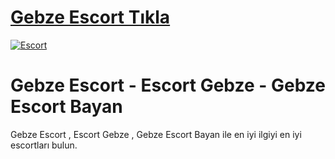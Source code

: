 # <a href=https://bit.ly/81king81>Gebze Escort Tıkla</a>

<a href=https://bit.ly/81king81 title=Escort>
    <img src=https://resmim.net/cdn/2025/01/29/DpjCSq.md.png alt=Escort style=max-width: 100%; border: 2px solid #ddd; border-radius: 10px;>
</a>

# Gebze Escort - Escort Gebze - Gebze Escort Bayan
Gebze Escort , Escort Gebze , Gebze Escort Bayan ile en iyi ilgiyi en iyi escortları bulun.
